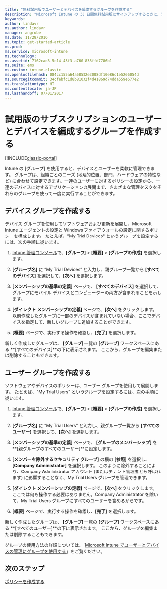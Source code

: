 ```yaml
---
title: "無料試用版でユーザーとデバイスを編成するグループを作成する"
description: "Microsoft Intune の 30 日間無料試用版にサインアップするときに、デバイス グループとユーザー グループを作成する方法を説明します。"
keywords: 
author: lindavr
ms.author: lindavr
manager: angrobe
ms.date: 11/28/2016
ms.topic: get-started-article
ms.prod: 
ms.service: microsoft-intune
ms.technology: 
ms.assetid: 7162cad3-5c14-43f3-a760-833ffd7786b1
ms.suite: ems
ms.custom: intune-classic
ms.openlocfilehash: 084cc155a64a58582e3008df10e86c1e5266054d
ms.sourcegitcommit: 34cfebfc1d8b81032f4d41869d74dda559e677e2
ms.translationtype: HT
ms.contentlocale: ja-JP
ms.lasthandoff: 07/01/2017
---
```

# <a name="create-groups-to-organize-evaluation-subscription-users-and-devices"></a>試用版のサブスクリプションのユーザーとデバイスを編成するグループを作成する

[!INCLUDE[classic-portal](../includes/classic-portal.md)]

Intune の [グループ] を使用すると、デバイスとユーザーを柔軟に管理できます。 グループは、組織ごとのニーズ (地理的位置、部門、ハードウェアの特性など) に合わせて設定できます。一連のユーザーに対するポリシーの設定から、一連のデバイスに対するアプリケーションの展開まで、さまざまな管理タスクをそれらのグループを使って一度に実行することができます。

## <a name="create-a-device-group"></a>デバイス グループを作成する
デバイス グループを使用してソフトウェアおよび更新を展開し、Microsoft Intune エージェントの設定と Windows ファイアウォールの設定に関するポリシーを構成します。 たとえば、"My Trial Devices" というグループを設定するには、次の手順に従います。

1.  [Intune 管理コンソール](https://manage.microsoft.com/)で、**[グループ]** &gt; **[概要]** &gt; **[グループの作成]** を選択します。

2.  **[グループ名]** に “My Trial Devices” と入力し、親グループ一覧から **[すべてのデバイス]** を選択して、**[次へ]** を選択します。

3.  **[メンバーシップの基準の定義]** ページで、 **[すべてのデバイス]** を選択して、グループにモバイル デバイスとコンピューターの両方が含まれることを示します。

4.  **[ダイレクト メンバーシップの定義]** ページで、**[次へ]** をクリックします。 以前作成したグループに一部のデバイスが含まれていない場合、ここでデバイスを指定して、新しいグループに追加することができます。

5.  **[概要]** ページで、実行する操作を確認し、**[完了]** を選択します。

新しく作成したグループは、 **[グループ]** 一覧の **[グループ]** ワークスペースにある **[すべてのデバイス]**の下に表示されます。 ここから、グループを編集または削除することもできます。

## <a name="create-a-user-group"></a>ユーザー グループを作成する
ソフトウェアやデバイスのポリシーは、ユーザー グループを使用して展開します。 たとえば、"My Trial Users" というグループを設定するには、次の手順に従います。

1.  [Intune 管理コンソール](https://manage.microsoft.com/)で、**[グループ]** &gt; **[概要]** &gt; **[グループの作成]** を選択します。

2.  **[グループ名]** に “My Trial Users” と入力し、親グループ一覧から **[すべてのユーザー]** を選択して、**[次へ]** を選択します。

3.  **[メンバーシップの基準の定義]** ページで、 **[グループのメンバーシップ]** を **[親グループのすべてのユーザー]**に設定します。

4.  **[メンバーを除外するセキュリティ グループ]** の横の **[参照]** を選択し、**[Company Administrator]** を選択します。 このように除外することにより、Company Administrator アカウント (またはテナント管理者とも呼ばれます) に影響することなく、My Trial Users グループを管理できます。

5.  **[ダイレクト メンバーシップの定義]** ページで、**[次へ]** をクリックします。 ここでは何も操作する必要はありません。Company Administrator を除いて、My Trial Users グループにすべてのユーザーを含めるからです。

6.  **[概要]** ページで、実行する操作を確認し、**[完了]** を選択します。

新しく作成したグループは、 **[グループ]** 一覧の **[グループ]** ワークスペースにある **[すべてのユーザー]**の下に表示されます。 ここから、グループを編集または削除することもできます。

グループの使用方法の詳細については、「[Microsoft Intune でユーザーとデバイスの管理にグループを使用する](/intune-classic/Deploy-Use/use-groups-to-manage-users-and-devices-with-microsoft-intune)」をご覧ください。

## <a name="next-steps"></a>次のステップ
[ポリシーを作成する](get-started-with-a-30-day-trial-of-microsoft-intune-step-4.md)  
